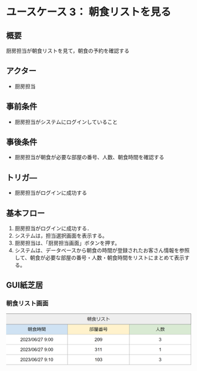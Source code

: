 # ユースケース 3： 朝食リストを見る

## 概要
厨房担当が朝食リストを見て，朝食の予約を確認する

## アクター
- 厨房担当

## 事前条件
- 厨房担当がシステムにログインしていること

## 事後条件
- 厨房担当が朝食が必要な部屋の番号、人数、朝食時間を確認する

## トリガ―
- 厨房担当がログインに成功する

## 基本フロー
1. 厨房担当がログインに成功する．
2. システムは，担当選択画面を表示する。
3. 厨房担当は、「厨房担当画面」ボタンを押す。
4. システムは、データベースから朝食の時間が登録されたお客さん情報を参照して、朝食が必要な部屋の番号・人数・朝食時間をリストにまとめて表示する。

## GUI紙芝居
### 朝食リスト画面
<img src="../img/breakfast_list.png">

